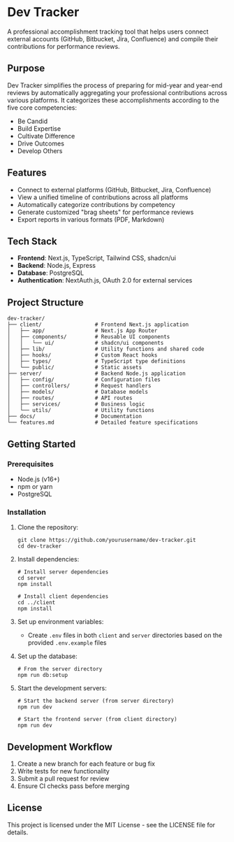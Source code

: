 # Dev Tracker

A professional accomplishment tracking tool that helps users connect external accounts (GitHub, Bitbucket, Jira, Confluence) and compile their contributions for performance reviews.

## Purpose

Dev Tracker simplifies the process of preparing for mid-year and year-end reviews by automatically aggregating your professional contributions across various platforms. It categorizes these accomplishments according to the five core competencies:

- Be Candid
- Build Expertise
- Cultivate Difference
- Drive Outcomes
- Develop Others

## Features

- Connect to external platforms (GitHub, Bitbucket, Jira, Confluence)
- View a unified timeline of contributions across all platforms
- Automatically categorize contributions by competency
- Generate customized "brag sheets" for performance reviews
- Export reports in various formats (PDF, Markdown)

## Tech Stack

- **Frontend**: Next.js, TypeScript, Tailwind CSS, shadcn/ui
- **Backend**: Node.js, Express
- **Database**: PostgreSQL
- **Authentication**: NextAuth.js, OAuth 2.0 for external services

## Project Structure

```
dev-tracker/
├── client/                 # Frontend Next.js application
│   ├── app/                # Next.js App Router
│   ├── components/         # Reusable UI components
│   │   └── ui/             # shadcn/ui components
│   ├── lib/                # Utility functions and shared code
│   ├── hooks/              # Custom React hooks
│   ├── types/              # TypeScript type definitions
│   └── public/             # Static assets
├── server/                 # Backend Node.js application
│   ├── config/             # Configuration files
│   ├── controllers/        # Request handlers
│   ├── models/             # Database models
│   ├── routes/             # API routes
│   ├── services/           # Business logic
│   └── utils/              # Utility functions
├── docs/                   # Documentation
└── features.md             # Detailed feature specifications
```

## Getting Started

### Prerequisites

- Node.js (v16+)
- npm or yarn
- PostgreSQL

### Installation

1. Clone the repository:
   ```
   git clone https://github.com/yourusername/dev-tracker.git
   cd dev-tracker
   ```

2. Install dependencies:
   ```
   # Install server dependencies
   cd server
   npm install

   # Install client dependencies
   cd ../client
   npm install
   ```

3. Set up environment variables:
   - Create `.env` files in both `client` and `server` directories based on the provided `.env.example` files

4. Set up the database:
   ```
   # From the server directory
   npm run db:setup
   ```

5. Start the development servers:
   ```
   # Start the backend server (from server directory)
   npm run dev

   # Start the frontend server (from client directory)
   npm run dev
   ```

## Development Workflow

1. Create a new branch for each feature or bug fix
2. Write tests for new functionality
3. Submit a pull request for review
4. Ensure CI checks pass before merging

## License

This project is licensed under the MIT License - see the LICENSE file for details. 